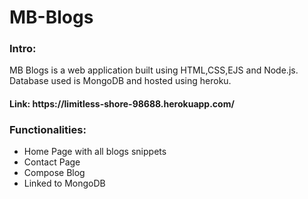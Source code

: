 <h1> MB-Blogs </h1>
<h3> Intro:</h3>
<p> MB Blogs is a web application built using HTML,CSS,EJS and Node.js. Database used is MongoDB and hosted using heroku.</p>
<h4>Link: https://limitless-shore-98688.herokuapp.com/ </h4>
<h3>Functionalities:</h3>
<ul>
  <li>Home Page with all blogs snippets</li>
  <li>Contact Page</li>
  <li>Compose Blog</li>
  <li>Linked to MongoDB</li>
</ul>  
